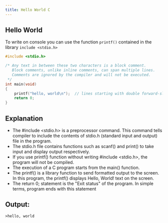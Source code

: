 ```yaml
---
title: Hello World C
---
```


 ## Hello World

To write on console you can use the function `printf()` contained in the library `include <stdio.h>`

 ```C
 #include <stdio.h>
 
 /* Any text in between these two characters is a block comment.
    Block comments, unlike inline comments, can span multiple lines.
    Comments are ignored by the compiler and will not be executed.
  */
 int main(void)
 {
     printf("hello, world\n");  // lines starting with double forward-slash are called inline comments..
     return 0;
 }
 ```
  ## Explanation 
 * The #include <stdio.h> is a preprocessor command. This command tells compiler to include the contents of stdio.h (standard input and        output) file in the program.
 * The stdio.h file contains functions such as scanf() and print() to take input and display output respectively.
 * If you use printf() function without writing #include <stdio.h>, the program will not be compiled.
 * The execution of a C program starts from the main() function.
 * The printf() is a library function to send formatted output to the screen. In this program, the printf() displays Hello, World! text        on the screen.
 * The return 0; statement is the "Exit status" of the program. In simple terms, program ends with this statement

 ## Output:
 ```
 >hello, world
 ```
